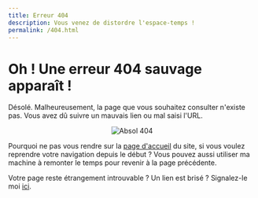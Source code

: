```yaml
---
title: Erreur 404
description: Vous venez de distordre l'espace-temps !
permalink: /404.html
---
```


# Oh ! Une erreur 404 sauvage apparaît !

Désolé. Malheureusement, la page que vous souhaitez consulter n'existe pas. Vous avez dû suivre un mauvais lien ou mal saisi l'URL.
<p align="center">
  <img src="https://testabsol.github.io/assets/images/art/Absol_404.png" alt="Absol 404" /><br>
</p>

Pourquoi ne pas vous rendre sur la [page d'accueil](/) du site, si vous voulez reprendre votre navigation depuis le début ? Vous pouvez aussi utiliser ma machine à remonter le temps pour <span class="a" onclick="window.history.back()">revenir à la page précédente</span>.

Votre page reste étrangement introuvable ? Un lien est brisé ? Signalez-le moi [ici](https://github.com/SombrAbsol/SombrAbsol.github.io/issues).
